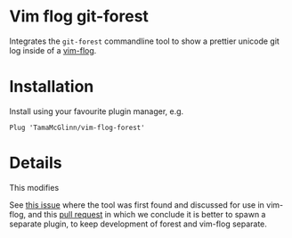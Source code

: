 # Vim flog git-forest

Integrates the `git-forest` commandline tool to show a prettier unicode
git log inside of a [vim-flog](https://github.com/rbong/vim-flog).

# Installation

Install using your favourite plugin manager, e.g.

```
Plug 'TamaMcGlinn/vim-flog-forest'
```

# Details

This modifies 

See [this issue](https://github.com/rbong/vim-flog/issues/49) where the tool was first found and discussed for use in vim-flog,
and this [pull request](https://github.com/rbong/vim-flog/pull/65) in which we conclude it is better to spawn a separate plugin,
to keep development of forest and vim-flog separate.
